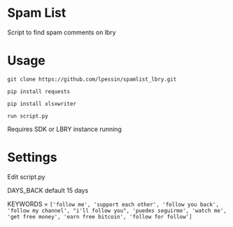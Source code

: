 # Spam List
Script to find spam comments on lbry

# Usage

`git clone https://github.com/lpessin/spamlist_lbry.git`

`pip install requests`

 `pip install xlsxwriter`
 
 `run script.py`

Requires SDK or LBRY instance running

# Settings
Edit script.py 

DAYS_BACK default 15 days

KEYWORDS = `['follow me', 'support each other', 'follow you back', 'follow my channel', "i'll follow you",
            'puedes seguirme', 'watch me', 'get free money', 'earn free bitcoin', 'follow for follow']`
